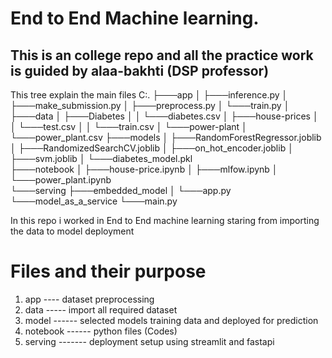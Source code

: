 # End to End Machine learning.
## This is an college repo and all the practice work is guided by alaa-bakhti (DSP professor)


This tree explain the main files
C:.
├───app
│   ├───inference.py
│   ├───make_submission.py
│   ├───preprocess.py
│   └───train.py
│
├───data
│   ├───Diabetes
│   │   └───diabetes.csv
│   ├───house-prices
│   │   └───test.csv
│   │   └───train.csv
│   └───power-plant
│       └───power_plant.csv
├───models
│   ├───RandomForestRegressor.joblib
│   ├───RandomizedSearchCV.joblib
│   ├───on_hot_encoder.joblib
│   ├───svm.joblib
│   └───diabetes_model.pkl  
├───notebook
│   ├───house-price.ipynb
│   ├───mlfow.ipynb
│   └───power_plant.ipynb   
└───serving
    ├───embedded_model
    │   └───app.py
    └───model_as_a_service
        └───main.py

In this repo i worked in End to End machine learning staring from importing the data to model deployment

# Files and their purpose 

1. app ---- dataset preprocessing
2. data ----- import all required dataset 
3. model ------ selected models training data and deployed for prediction 
4. notebook ------ python files (Codes)
5. serving ------- deployment setup using streamlit and fastapi

